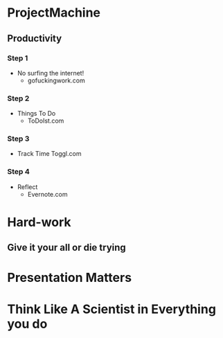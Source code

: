 # ProjectMachine

## Productivity
### Step 1
- No surfing the internet! 
  - gofuckingwork.com
### Step 2
- Things To Do
  - ToDoIst.com
### Step 3
- Track Time
  Toggl.com
### Step 4
- Reflect
  - Evernote.com

# Hard-work
## Give it your all or die trying

# Presentation Matters
# Think Like A Scientist in Everything you do
